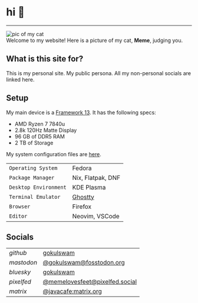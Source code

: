 # hi 👋

---

![pic of my cat](/images/pfp.jpg?width=200)   
Welcome to my website! Here is a picture of my cat, **Meme**, judging you.

## What is this site for?

This is my personal site. My public persona. All my non-personal socials are linked here. 

## Setup

My main device is a [Framework 13](https://frame.work/products/laptop13-diy-intel-ultra-1/configuration/new). It has the following specs:
- AMD Ryzen 7 7840u 
- 2.8k 120Hz Matte Display
- 96 GB of DDR5 RAM
- 2 TB of Storage

My system configuration files are [here](https://github.com/javacafe01/nix-config).

|     |     |
| --- | --- |
| `Operating System` | Fedora |
| `Package Manager` | Nix, Flatpak, DNF |
| `Desktop Environment` | KDE Plasma |
| `Terminal Emulator` | [Ghostty](https://ghostty.org/) |
| `Browser` | Firefox |
| `Editor` | Neovim, VSCode |

## Socials

|     |     |
| --- | --- |
| *github* | [gokulswam](https://github.com/gokulswam) |
| *mastodon* | [@gokulswam@fosstodon.org](https://fosstodon.org/@gokulswam) |
| *bluesky* | [gokulswam](https://bsky.app/profile/gokulswam.me) |
| *pixelfed* | [@memelovesfeet@pixelfed.social](https://pixelfed.social/memelovesfeet) |
| *matrix* | [@javacafe:matrix.org](https://matrix.to/#/@javacafe:matrix.org) |

